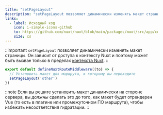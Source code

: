 ```yaml
---
title: "setPageLayout"
description: "setPageLayout позволяет динамически изменять макет страницы."
links:
  - label: Исходный код
    icon: i-simple-icons-github
    to: https://github.com/nuxt/nuxt/blob/main/packages/nuxt/src/app/composables/router.ts
    size: xs
---
```


::important
`setPageLayout` позволяет динамически изменять макет страницы. Он зависит от доступа к контексту Nuxt и поэтому может быть вызван только в пределах [контекста Nuxt](/docs/guide/going-further/nuxt-app#the-nuxt-context).
::

```ts [middleware/custom-layout.ts]
export default defineNuxtRouteMiddleware((to) => {
  // Установить макет для маршрута, к которому вы переходите
  setPageLayout('other')
})
```

::note
Если вы решите установить макет динамически на стороне сервера, вы _должны_ сделать это до того, как макет будет отрендерен Vue (то есть в плагине или промежуточном ПО маршрута), чтобы избежать несоответствия гидратации.
::